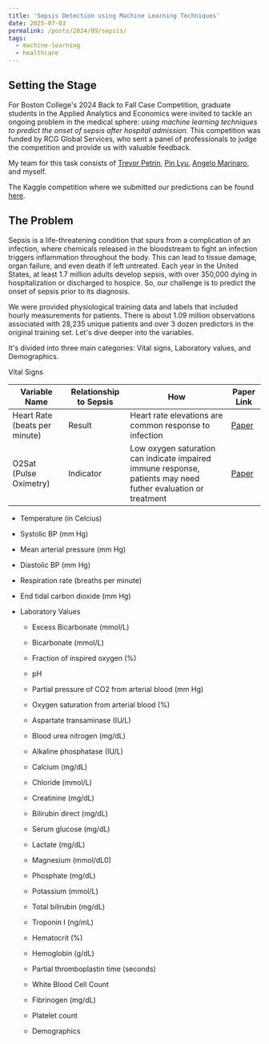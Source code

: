 ```yaml
---
title: 'Sepsis Detection using Machine Learning Techniques'
date: 2025-07-03
permalink: /posts/2024/09/sepsis/
tags:
  - machine-learning
  - healthcare
---
```


Setting the Stage
------

For Boston College's 2024 Back to Fall Case Competition, graduate students in the Applied Analytics and Economics were invited to tackle an ongoing problem in the medical sphere: *using machine learning techniques to predict the onset of sepsis after hospital admission.* This competition was funded by RCG Global Services, who sent a panel of professionals to judge the competition and provide us with valuable feedback.

My team for this task consists of [Trevor Petrin](https://www.linkedin.com/in/trevor-petrin/), [Pin Lyu](https://www.linkedin.com/in/pin-lyu-0449b1236/), [Angelo Marinaro](https://www.linkedin.com/in/angelo-marinaro/), and myself.

The Kaggle competition where we submitted our predictions can be found [here](https://www.kaggle.com/competitions/the-nexus-of-sepsis).

The Problem
------ 

Sepsis is a life-threatening condition that spurs from a complication of an infection, where chemicals released in the bloodstream to fight an infection triggers inflammation throughout the body. This can lead to tissue damage, organ failure, and even death if left untreated. Each year in the United States, at least 1.7 million adults develop sepsis, with over 350,000 dying in hospitalization or discharged to hospice. So, our challenge is to predict the onset of sepsis prior to its diagnosis. 

We were provided physiological training data and labels that included hourly measurements for patients. There is about 1.09 million observations associated with 28,235 unique patients and over 3 dozen predictors in the original training set. Let's dive deeper into the variables.

It's divided into three main categories: Vital signs, Laboratory values, and Demographics.

Vital Signs


| Variable Name | Relationship to Sepsis | How | Paper Link |
|---------------|------------------------|-----|------------|
| Heart Rate (beats per minute) | Result | Heart rate elevations are common response to infection | <a href="https://www.ncbi.nlm.nih.gov/pmc/articles/PMC6102166/" target="_blank">Paper</a>|
| O2Sat (Pulse Oximetry) | Indicator | Low oxygen saturation can indicate impaired immune response, patients may need futher evaluation or treatment | [Paper](https://www.frontiersin.org/journals/immunology/articles/10.3389/fimmu.2018.02008/full) |
  * Temperature (in Celcius)
  * Systolic BP (mm Hg)
  * Mean arterial pressure (mm Hg)
  * Diastolic BP (mm Hg)
  * Respiration rate (breaths per minute)
  * End tidal carbon dioxide (mm Hg)

* Laboratory Values
  * Excess Bicarbonate (mmol/L)
  * Bicarbonate (mmol/L)
  * Fraction of inspired oxygen (%)
  * pH
  * Partial pressure of CO2 from arterial blood (mm Hg)
  * Oxygen saturation from arterial blood (%)
  * Aspartate transaminase (IU/L)
  * Blood urea nitrogen (mg/dL)
  * Alkaline phosphatase (IU/L)
  * Calcium (mg/dL)
  * Chloride (mmol/L)
  * Creatinine (mg/dL)
  * Bilirubin direct (mg/dL)
  * Serum glucose (mg/dL)
  * Lactate (mg/dL)
  * Magnesium (mmol/dL0)
  * Phosphate (mg/dL)
  * Potassium (mmol/L)
  * Total bilirubin (mg/dL)
  * Troponin I (ng/mL)
  * Hematocrit (%)
  * Hemoglobin (g/dL)
  * Partial thromboplastin time (seconds)
  * White Blood Cell Count
  * Fibrinogen (mg/dL)
  * Platelet count

  * Demographics